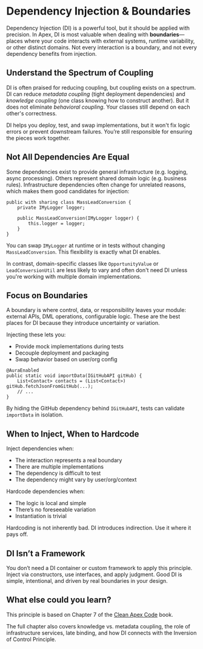 # Dependency Injection & Boundaries

Dependency Injection (DI) is a powerful tool, but it should be applied with precision. In Apex, DI is most valuable when dealing with **boundaries**—places where your code interacts with external systems, runtime variability, or other distinct domains. Not every interaction is a boundary, and not every dependency benefits from injection.

## Understand the Spectrum of Coupling

DI is often praised for reducing coupling, but coupling exists on a spectrum. DI can reduce *metadata coupling* (tight deployment dependencies) and *knowledge coupling* (one class knowing how to construct another). But it does not eliminate *behavioral coupling*. Your classes still depend on each other's correctness.

DI helps you deploy, test, and swap implementations, but it won't fix logic errors or prevent downstream failures. You’re still responsible for ensuring the pieces work together.

## Not All Dependencies Are Equal

Some dependencies exist to provide general infrastructure (e.g. logging, async processing). Others represent shared domain logic (e.g. business rules). Infrastructure dependencies often change for unrelated reasons, which makes them good candidates for injection:

```apex
public with sharing class MassLeadConversion {
    private IMyLogger logger;

    public MassLeadConversion(IMyLogger logger) {
        this.logger = logger;
    }
}
```

You can swap `IMyLogger` at runtime or in tests without changing `MassLeadConversion`. This flexibility is exactly what DI enables.

In contrast, domain-specific classes like `OpportunityValue` or `LeadConversionUtil` are less likely to vary and often don't need DI unless you're working with multiple domain implementations.

## Focus on Boundaries

A boundary is where control, data, or responsibility leaves your module: external APIs, DML operations, configurable logic. These are the best places for DI because they introduce uncertainty or variation.

Injecting these lets you:

* Provide mock implementations during tests
* Decouple deployment and packaging
* Swap behavior based on user/org config

```apex
@AuraEnabled
public static void importData(IGitHubAPI gitHub) {
    List<Contact> contacts = (List<Contact>) gitHub.fetchJsonFromGitHub(...);
    // ...
}
```

By hiding the GitHub dependency behind `IGitHubAPI`, tests can validate `importData` in isolation.

## When to Inject, When to Hardcode

Inject dependencies when:

* The interaction represents a real boundary
* There are multiple implementations
* The dependency is difficult to test
* The dependency might vary by user/org/context

Hardcode dependencies when:

* The logic is local and simple
* There’s no foreseeable variation
* Instantiation is trivial

Hardcoding is not inherently bad. DI introduces indirection. Use it where it pays off.

## DI Isn’t a Framework

You don’t need a DI container or custom framework to apply this principle. Inject via constructors, use interfaces, and apply judgment. Good DI is simple, intentional, and driven by real boundaries in your design.

## What else could you learn?

This principle is based on Chapter 7 of the [Clean Apex Code](https://a.co/d/gSCaIhO) book. 

 The full chapter also covers knowledge vs. metadata coupling, the role of infrastructure services, late binding, and how DI connects with the Inversion of Control Principle.
